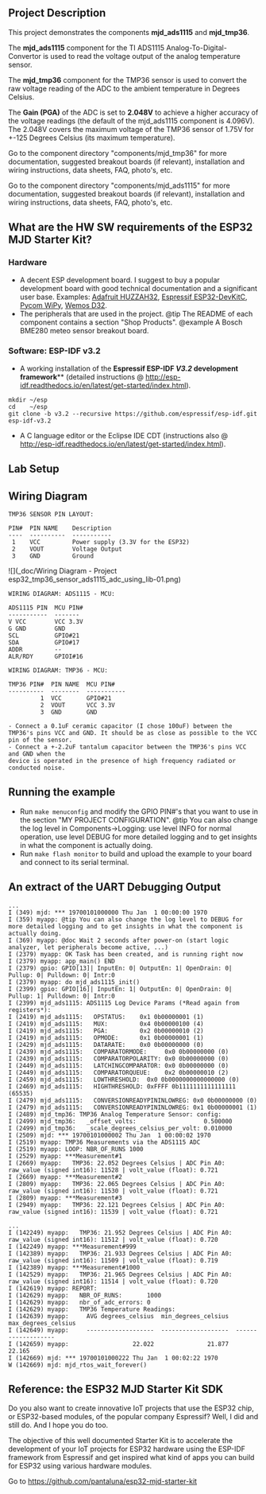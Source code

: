 ## Project Description
This project demonstrates the components **mjd_ads1115** and **mjd_tmp36**.

The **mjd_ads1115** component for the TI ADS1115 Analog-To-Digital-Convertor is used to read the voltage output of the analog temperature sensor.

The **mjd_tmp36** component for the TMP36 sensor is used to convert the raw voltage reading of the ADC to the ambient temperature in Degrees Celsius.

The **Gain (PGA)** of the ADC is set to **2.048V** to achieve a higher accuracy of the voltage readings (the default of the mjd_ads1115 component is 4.096V). The 2.048V covers the maximum voltage of the TMP36 sensor of 1.75V for +-125 Degrees Celsius (its maximum temperature).

Go to the component directory "components/mjd_tmp36" for more documentation, suggested breakout boards (if relevant), installation and wiring instructions, data sheets, FAQ, photo's, etc.

Go to the component directory "components/mjd_ads1115" for more documentation, suggested breakout boards (if relevant), installation and wiring instructions, data sheets, FAQ, photo's, etc.



## What are the HW SW requirements of the ESP32 MJD Starter Kit?

### Hardware

- A decent ESP development board. I suggest to buy a popular development board with good technical documentation and a significant user base. Examples: [Adafruit HUZZAH32](https://www.adafruit.com/product/3405),  [Espressif ESP32-DevKitC](http://espressif.com/en/products/hardware/esp32-devkitc/overview), [Pycom WiPy](https://pycom.io/hardware/), [Wemos D32](https://wiki.wemos.cc/products:d32:d32).
- The peripherals that are used in the project.
  @tip The README of each component contains a section "Shop Products".
  @example A Bosch BME280 meteo sensor breakout board.

### Software: ESP-IDF v3.2

- A working installation of the **Espressif ESP-IDF *V3.2* development framework**** (detailed instructions @ http://esp-idf.readthedocs.io/en/latest/get-started/index.html).

```
mkdir ~/esp
cd    ~/esp
git clone -b v3.2 --recursive https://github.com/espressif/esp-idf.git esp-idf-v3.2
```

- A C language editor or the Eclipse IDE CDT (instructions also @ http://esp-idf.readthedocs.io/en/latest/get-started/index.html).



## Lab Setup



## Wiring Diagram
```
TMP36 SENSOR PIN LAYOUT:

PIN#  PIN NAME	  Description
----  ----------  -----------
 1    VCC         Power supply (3.3V for the ESP32)
 2    VOUT        Voltage Output
 3    GND         Ground
```

![](_doc/Wiring Diagram - Project esp32_tmp36_sensor_ads1115_adc_using_lib-01.png)

```
WIRING DIAGRAM: ADS1115 - MCU:

ADS1115 PIN  MCU PIN#
-----------  -------
V VCC        VCC 3.3V
G GND        GND
SCL          GPIO#21
SDA          GPIO#17
ADDR         --
ALR/RDY      GPIOI#16

```



```
WIRING DIAGRAM: TMP36 - MCU:

TMP36 PIN#  PIN NAME  MCU PIN#
----------  --------  -----------
         1  VCC       GPIO#21
         2  VOUT      VCC 3.3V
         3  GND       GND

- Connect a 0.1uF ceramic capacitor (I chose 100uF) between the TMP36's pins VCC and GND. It should be as close as possible to the VCC pin of the sensor.
- Connect a +-2.2uF tantalum capacitor between the TMP36's pins VCC and GND when the
device is operated in the presence of high frequency radiated or conducted noise.

```



## Running the example

- Run `make menuconfig` and modify the GPIO PIN#'s that you want to use in the section "MY PROJECT CONFIGURATION". @tip You can also change the log level in Components->Logging: use level INFO for normal operation, use level DEBUG for more detailed logging and to get insights in what the component is actually doing.
- Run `make flash monitor` to build and upload the example to your board and connect to its serial terminal.



## An extract of the UART Debugging Output

```
...
I (349) mjd: *** 19700101000000 Thu Jan  1 00:00:00 1970
I (359) myapp: @tip You can also change the log level to DEBUG for more detailed logging and to get insights in what the component is actually doing.
I (369) myapp: @doc Wait 2 seconds after power-on (start logic analyzer, let peripherals become active, ...)
I (2379) myapp: OK Task has been created, and is running right now
I (2379) myapp: app_main() END
I (2379) gpio: GPIO[13]| InputEn: 0| OutputEn: 1| OpenDrain: 0| Pullup: 0| Pulldown: 0| Intr:0
I (2379) myapp: do mjd_ads1115_init()
I (2399) gpio: GPIO[16]| InputEn: 1| OutputEn: 0| OpenDrain: 0| Pullup: 1| Pulldown: 0| Intr:0
I (2399) mjd_ads1115: ADS1115 Log Device Params (*Read again from registers*):
I (2419) mjd_ads1115:   OPSTATUS:    0x1 0b00000001 (1)
I (2419) mjd_ads1115:   MUX:         0x4 0b00000100 (4)
I (2419) mjd_ads1115:   PGA:         0x2 0b00000010 (2)
I (2419) mjd_ads1115:   OPMODE:      0x1 0b00000001 (1)
I (2429) mjd_ads1115:   DATARATE:    0x0 0b00000000 (0)
I (2439) mjd_ads1115:   COMPARATORMODE:     0x0 0b00000000 (0)
I (2439) mjd_ads1115:   COMPARATORPOLARITY: 0x0 0b00000000 (0)
I (2449) mjd_ads1115:   LATCHINGCOMPARATOR: 0x0 0b00000000 (0)
I (2449) mjd_ads1115:   COMPARATORQUEUE:    0x2 0b00000010 (2)
I (2459) mjd_ads1115:   LOWTHRESHOLD:  0x0 0b0000000000000000 (0)
I (2469) mjd_ads1115:   HIGHTHRESHOLD: 0xFFFF 0b1111111111111111 (65535)
I (2479) mjd_ads1115:   CONVERSIONREADYPININLOWREG: 0x0 0b00000000 (0)
I (2479) mjd_ads1115:   CONVERSIONREADYPININLOWREG: 0x1 0b00000001 (1)
I (2489) mjd_tmp36: TMP36 Analog Temperature Sensor: config:
I (2499) mjd_tmp36:   _offset_volts:                   0.500000
I (2499) mjd_tmp36:   _scale_degrees_celsius_per_volt: 0.010000
I (2509) mjd: *** 19700101000002 Thu Jan  1 00:00:02 1970
I (2519) myapp: TMP36 Measurements via the ADS1115 ADC
I (2519) myapp: LOOP: NBR_OF_RUNS 1000
I (2529) myapp: ***Measurement#1
I (2669) myapp:   TMP36: 22.052 Degrees Celsius | ADC Pin A0: raw_value (signed int16): 11528 | volt_value (float): 0.721
I (2669) myapp: ***Measurement#2
I (2809) myapp:   TMP36: 22.065 Degrees Celsius | ADC Pin A0: raw_value (signed int16): 11530 | volt_value (float): 0.721
I (2809) myapp: ***Measurement#3
I (2949) myapp:   TMP36: 22.121 Degrees Celsius | ADC Pin A0: raw_value (signed int16): 11539 | volt_value (float): 0.721

...
I (142249) myapp:   TMP36: 21.952 Degrees Celsius | ADC Pin A0: raw_value (signed int16): 11512 | volt_value (float): 0.720
I (142249) myapp: ***Measurement#999
I (142389) myapp:   TMP36: 21.933 Degrees Celsius | ADC Pin A0: raw_value (signed int16): 11509 | volt_value (float): 0.719
I (142389) myapp: ***Measurement#1000
I (142529) myapp:   TMP36: 21.965 Degrees Celsius | ADC Pin A0: raw_value (signed int16): 11514 | volt_value (float): 0.720
I (142619) myapp: REPORT:
I (142629) myapp:   NBR_OF_RUNS:       1000
I (142629) myapp:   nbr_of_adc_errors: 0
I (142629) myapp:   TMP36 Temperature Readings:
I (142639) myapp:     AVG degrees_celsius  min_degrees_celsius  max_degrees_celsius
I (142649) myapp:     -------------------  -------------------  -------------------
I (142659) myapp:                  22.022               21.877               22.165
I (142669) mjd: *** 19700101000222 Thu Jan  1 00:02:22 1970
W (142669) mjd: mjd_rtos_wait_forever()
```



## Reference: the ESP32 MJD Starter Kit SDK

Do you also want to create innovative IoT projects that use the ESP32 chip, or ESP32-based modules, of the popular company Espressif? Well, I did and still do. And I hope you do too.

The objective of this well documented Starter Kit is to accelerate the development of your IoT projects for ESP32 hardware using the ESP-IDF framework from Espressif and get inspired what kind of apps you can build for ESP32 using various hardware modules.

Go to https://github.com/pantaluna/esp32-mjd-starter-kit



